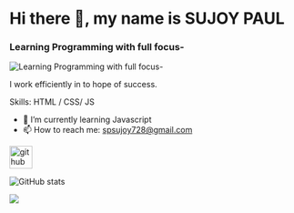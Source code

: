 # Hi there 👋, my name is SUJOY PAUL
### Learning Programming with full focus- 
![Learning Programming with full focus-](https://pbs.twimg.com/profile_banners/1458814408172314630/1659271654/1500x500)

I work efficiently in to hope of success.

Skills: HTML / CSS/ JS

- 🌱 I’m currently learning Javascript 
- 📫 How to reach me: spsujoy728@gmail.com 


[<img src='https://cdn.jsdelivr.net/npm/simple-icons@3.0.1/icons/github.svg' alt='github' height='40'>](https://github.com/spsujoy007)  

![GitHub stats](https://github-readme-stats.vercel.app/api?username=spsujoy007&show_icons=true)  

 <!-- ![GitHub metrics](https://metrics.lecoq.io/spsujoy007)  -->

 <!-- ![Profile views](https://gpvc.arturio.dev/spsujoy007)   -->
![](https://komarev.com/ghpvc/?username=your-github-username&color=red)
